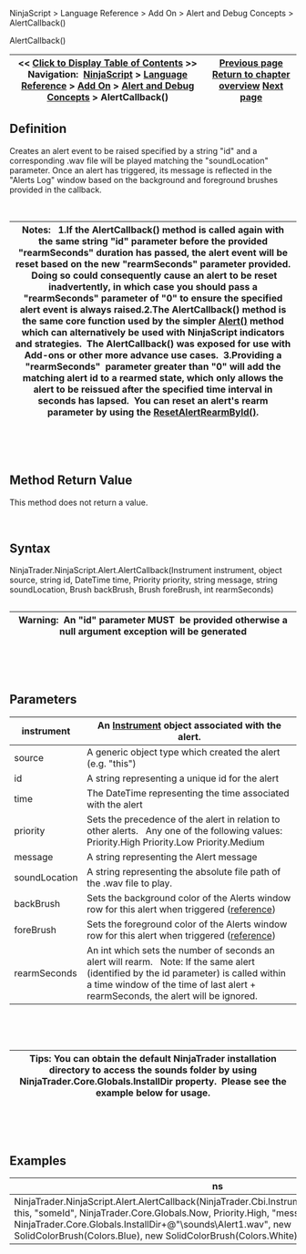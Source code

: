 ﻿


NinjaScript \> Language Reference \> Add On \> Alert and Debug Concepts \> AlertCallback()






















AlertCallback()







| \<\< [Click to Display Table of Contents](alertcallback.md) \>\> **Navigation:**     [NinjaScript](ninjascript-1.md) \> [Language Reference](language_reference_wip-1.md) \> [Add On](add_on-1.md) \> [Alert and Debug Concepts](alert_and_debug_concepts-1.md) \> AlertCallback() | [Previous page](alert_and_debug_concepts-1.md) [Return to chapter overview](alert_and_debug_concepts-1.md) [Next page](alert_rearmalert()-1.md) |
| --- | --- |











## Definition


Creates an alert event to be raised specified by a string "id" and a corresponding .wav file will be played matching the "soundLocation" parameter. Once an alert has triggered, its message is reflected in the "Alerts Log" window based on the background and foreground brushes provided in the callback.   


 




| Notes:   1\.If the AlertCallback() method is called again with the same string "id" parameter before the provided "rearmSeconds" duration has passed, the alert event will be reset based on the new "rearmSeconds" parameter provided.  Doing so could consequently cause an alert to be reset inadvertently, in which case you should pass a "rearmSeconds" parameter of "0" to ensure the specified alert event is always raised.2\.The AlertCallback() method is the same core function used by the simpler [Alert()](alert-1.md) method which can alternatively be used with NinjaScript indicators and strategies.  The AlertCallback() was exposed for use with Add\-ons or other more advance use cases.  3\.Providing a "rearmSeconds"  parameter greater than "0" will add the matching alert id to a rearmed state, which only allows the alert to be reissued after the specified time interval in seconds has lapsed.  You can reset an alert's rearm parameter by using the [ResetAlertRearmById()](alert_rearmalert()-1.md). |
| --- |



 


 


## Method Return Value


This method does not return a value.


 


## Syntax


NinjaTrader.NinjaScript.Alert.AlertCallback(Instrument instrument, object source, string id, DateTime time, Priority priority, string message, string soundLocation, Brush backBrush, Brush foreBrush, int rearmSeconds)


## 




| Warning:  An "id" parameter MUST  be provided otherwise a null argument exception will be generated |
| --- |



 


 


## Parameters




| instrument | An [Instrument](instrument-1.md) object associated with the alert. |
| --- | --- |
| source | A generic object type which created the alert (e.g. "this") |
| id | A string representing a unique id for the alert |
| time | The DateTime representing the time associated with the alert |
| priority | Sets the precedence of the alert in relation to other alerts.   Any one of the following values:   Priority.High Priority.Low Priority.Medium |
| message | A string representing the Alert message |
| soundLocation | A string representing the absolute file path of the .wav file to play. |
| backBrush | Sets the background color of the Alerts window row for this alert when triggered ([reference](http://msdn.microsoft.com/en-us/library/system.drawing.color_members(v=vs.90).aspx)) |
| foreBrush | Sets the foreground color of the Alerts window row for this alert when triggered ([reference](http://msdn.microsoft.com/en-us/library/system.drawing.color_members(v=vs.90).aspx)) |
| rearmSeconds | An int which sets the number of seconds an alert will rearm.   Note: If the same alert (identified by the id parameter) is called within a time window of the time of last alert \+ rearmSeconds, the alert will be ignored. |



 


 




| Tips: You can obtain the default NinjaTrader installation directory to access the sounds folder by using NinjaTrader.Core.Globals.InstallDir property.  Please see the example below for usage. |
| --- |



 


 


## Examples




| ns |
| --- |
| NinjaTrader.NinjaScript.Alert.AlertCallback(NinjaTrader.Cbi.Instrument.GetInstrument("MSFT"), this, "someId", NinjaTrader.Core.Globals.Now, Priority.High, "message", NinjaTrader.Core.Globals.InstallDir\+@"\\sounds\\Alert1\.wav", new SolidColorBrush(Colors.Blue), new SolidColorBrush(Colors.White), 0); |









